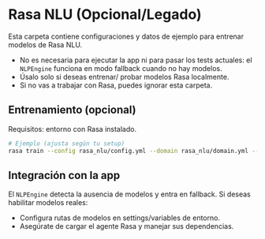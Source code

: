 # Rasa NLU (Opcional/Legado)

Esta carpeta contiene configuraciones y datos de ejemplo para entrenar modelos de Rasa NLU.

- No es necesaria para ejecutar la app ni para pasar los tests actuales: el `NLPEngine` funciona en modo fallback cuando no hay modelos.
- Úsalo solo si deseas entrenar/ probar modelos Rasa localmente.
- Si no vas a trabajar con Rasa, puedes ignorar esta carpeta.

## Entrenamiento (opcional)

Requisitos: entorno con Rasa instalado.

```bash
# Ejemplo (ajusta según tu setup)
rasa train --config rasa_nlu/config.yml --domain rasa_nlu/domain.yml --data rasa_nlu/data
```

## Integración con la app

El `NLPEngine` detecta la ausencia de modelos y entra en fallback. Si deseas habilitar modelos reales:
- Configura rutas de modelos en settings/variables de entorno.
- Asegúrate de cargar el agente Rasa y manejar sus dependencias.
